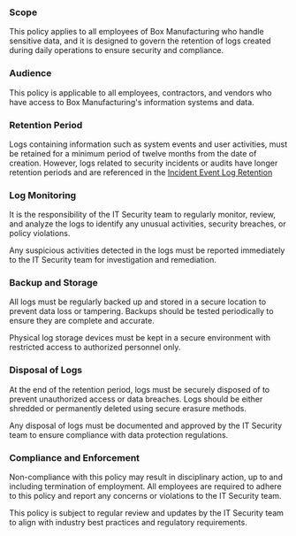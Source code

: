### Scope
This policy applies to all employees of Box Manufacturing who handle sensitive data, and it is designed to govern the retention of logs created during daily operations to ensure security and compliance.

### Audience
This policy is applicable to all employees, contractors, and vendors who have access to Box Manufacturing's information systems and data.

### Retention Period
Logs containing information such as system events and user activities, must be retained for a minimum period of twelve months from the date of creation.
However, logs related to security incidents or audits have longer retention periods and are referenced in the [Incident Event Log Retention](https://github.com/Blyzz616/BoxSOP/blob/main/policies/Incident_Event_Log_Retention.md)

### Log Monitoring
It is the responsibility of the IT Security team to regularly monitor, review, and analyze the logs to identify any unusual activities, security breaches, or policy violations.

Any suspicious activities detected in the logs must be reported immediately to the IT Security team for investigation and remediation.

### Backup and Storage
All logs must be regularly backed up and stored in a secure location to prevent data loss or tampering. Backups should be tested periodically to ensure they are complete and accurate.

Physical log storage devices must be kept in a secure environment with restricted access to authorized personnel only.

### Disposal of Logs
At the end of the retention period, logs must be securely disposed of to prevent unauthorized access or data breaches.
Logs should be either shredded or permanently deleted using secure erasure methods.

Any disposal of logs must be documented and approved by the IT Security team to ensure compliance with data protection regulations.

### Compliance and Enforcement
Non-compliance with this policy may result in disciplinary action, up to and including termination of employment.
All employees are required to adhere to this policy and report any concerns or violations to the IT Security team.

This policy is subject to regular review and updates by the IT Security team to align with industry best practices and regulatory requirements.

